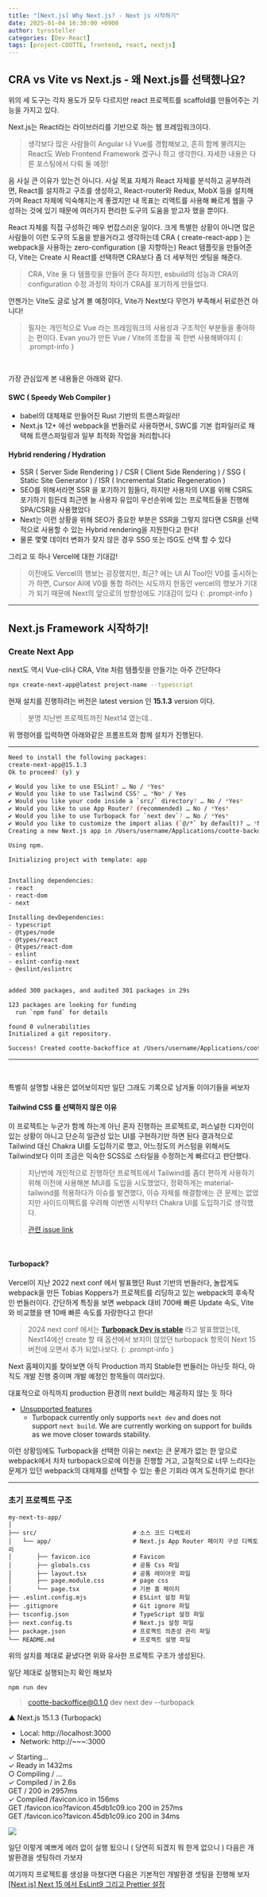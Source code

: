 ```yaml
---
title: "[Next.js] Why Next.js? - Next js 시작하기"
date: 2025-01-04 16:30:00 +0900
author: tyrosteller
categories: [Dev-React]
tags: [project-COOTTE, frontend, react, nextjs]
---
```


## **CRA vs Vite vs Next.js - 왜 Next.js를 선택했나요?**

위의 세 도구는 각자 용도가 모두 다르지만 react 프로젝트를 scaffold를 만들어주는 기능을 가지고 있다.

Next.js는 React라는 라이브러리를 기반으로 하는 웹 프레임워크이다.

>생각보다 많은 사람들이 Angular 나 Vue를 경험해보고, 흔히 함께 불려지는 React도 Web Frontend Framework 겠구나 하고 생각한다.
>자세한 내용은 다른 포스팅에서 다뤄 둘 예정!


음 사실 큰 이유가 있는건 아니다.
사실 목표 자체가 React 자체를 분석하고 공부하려면, React를 설치하고 구조를 생성하고, React-router와 Redux, MobX 등을 설치해가며 React 자체에 익숙해지는게 좋겠지만
내 목표는 리액트를 사용해 빠르게 웹을 구성하는 것에 있기 때문에 여러가지 편리한 도구의 도움을 받고자 했을 뿐이다.


React 자체를 직접 구성하긴 매우 번잡스러운 일이다. 크게 특별한 상황이 아니면 많은 사람들이 이런 도구의 도움을 받을거라고 생각하는데
CRA ( create-react-app ) 는 webpack을 사용하는 zero-configuration (을 지향하는) React 템플릿을 만들어준다, Vite는 Create 시 React를 선택하면 CRA보다 좀 더 세부적인 셋팅을 해준다. 
> CRA, Vite 둘 다 템플릿을 만들어 준다 하지만, esbuild의 성능과 CRA의 configuration 수정 과정의 차이가 CRA를 포기하게 만들었다.


언젠가는 Vite도 글로 남겨 볼 예정이다, Vite가 Next보다 무언가 부족해서 뒤로한건 아니다! 
> 필자는 개인적으로 Vue 라는 프레임워크의 사용성과 구조적인 부분들을 좋아하는 편이다.
> Evan you가 만든 Vue / Vite의 조합을 꼭 한번 사용해봐야지
{: .prompt-info }

<br>

가장 관심있게 본 내용들은 아래와 같다.
#### SWC ( Speedy Web Compiler )
* babel의 대체재로 만들어진 Rust 기반의 트랜스파일러!
* Next.js 12+ 에선 webpack을 번들러로 사용하면서, SWC를 기본 컴파일러로 채택해 트랜스파일링과 일부 최적화 작업을 처리합니다

#### Hybrid rendering / Hydration
* SSR ( Server Side Rendering ) / CSR ( Client Side Rendering ) / SSG ( Static Site Generator ) / ISR ( Incremental Static Regeneration )
* SEO를 위해서라면 SSR 을 포기하기 힘들다, 하지만 사용자의 UX를 위해 CSR도 포기하기 힘든데 최근엔 늘 사용자 유입이 우선순위에 있는 프로젝트들을 진행해 SPA/CSR을 사용했었다
* Next는 이런 상황을 위해 SEO가 중요한 부분은 SSR을 그렇지 않다면 CSR을 선택적으로 사용할 수 있는 Hybrid rendering을 지원한다고 한다!
* 물론 몇몇 데이터 변화가 잦지 않은 경우 SSG 또는 ISG도 선택 할 수 있다


그리고 또 하나 Vercel에 대한 기대감!
>이전에도 Vercel의 행보는 굉장했지만, 최근? 에는 UI AI Tool인 V0를 출시하는가 하면, Cursor AI에 V0를 통합 하려는 시도까지 한동안 vercel의 행보가 기대가 되기 때문에 Next의 앞으로의 방향성에도 기대감이 있다 
{: .prompt-info }

---


## **Next.js Framework 시작하기!**

### Create Next App
next도 역시 Vue-cli나 CRA, Vite 처럼 템플릿을 만들기는 아주 간단하다

```bash
npx create-next-app@latest project-name --typescript
```

현재 설치를 진행하려는 버전은 latest version 인 **15.1.3** version 이다. 
> 분명 지난번 프로젝트까진 Next14 였는데..

위 명령어를 입력하면 아래와같은 프롬프트와 함께 설치가 진행된다.

---

```bash
Need to install the following packages:
create-next-app@15.1.3
Ok to proceed? (y) y

✔ Would you like to use ESLint? … No / *Yes*   
✔ Would you like to use Tailwind CSS? … *No* / Yes   
✔ Would you like your code inside a `src/` directory? … No / *Yes*   
✔ Would you like to use App Router? (recommended) … No / *Yes*   
✔ Would you like to use Turbopack for `next dev`? … No / *Yes*   
✔ Would you like to customize the import alias (`@/*` by default)? … *No* / Yes   
Creating a new Next.js app in /Users/username/Applications/cootte-backoffice.   

Using npm.   

Initializing project with template: app   


Installing dependencies:   
- react
- react-dom
- next

Installing devDependencies:
- typescript
- @types/node
- @types/react
- @types/react-dom
- eslint
- eslint-config-next
- @eslint/eslintrc


added 300 packages, and audited 301 packages in 29s

123 packages are looking for funding
  run `npm fund` for details

found 0 vulnerabilities
Initialized a git repository.

Success! Created cootte-backoffice at /Users/username/Applications/cootte-backoffice
```
---

<br>

특별히 설명할 내용은 없어보이지만 일단 그래도 기록으로 남겨둘 이야기들을 써보자

#### **Tailwind CSS 를 선택하지 않은 이유**

이 프로젝트는 누군가 함께 하는게 아닌 혼자 진행하는 프로젝트로, 퍼스널한 디자인이 있는 상황이 아니고 단순히 일관성 있는 UI를 구현하기만 하면 된다 
결과적으로 Tailwind 대신 Chakra UI를 도입하기로 했고, 어느정도의 커스텀을 위해서도 Tailwind보다 이미 조금은 익숙한 SCSS로 스타일을 수정하는게 빠르다고 판단했다.

>지난번에 개인적으로 진행하던 프로젝트에서 Tailwind를 좀더 편하게 사용하기 위해 이전에 사용해본 MUI를 도입을 시도했었다, 정확하게는 material-tailwind를 적용하다가 이슈를 발견했다, 이슈 자체를 해결함에는 큰 문제는 없었지만 사이드이펙트를 우려해 이번엔 시작부터 Chakra UI를 도입하기로 생각했다.
>
> [관련 issue link](https://github.com/creativetimofficial/material-tailwind/issues/528)
 
<br>

#### **Turbopack**?

Vercel이 지난 2022 next conf 에서 발표했던 Rust 기반의 번들러다, 놀랍게도 webpack을 만든 Tobias Koppers가 프로젝트를 리딩하고 있는 webpack의 후속작인 번들러이다.
간단하게 특징을 보면 webpack 대비 700배 빠른 Update 속도, Vite와 비교했을 땐 10배 빠른 속도를 자랑한다고 한다!

>2024 next conf 에서는 [**Turbopack Dev is stable**](https://nextjs.org/blog/turbopack-for-development-stable)  라고 발표했었는데, Next14에선 create 할 때 옵션에서 보지이 않았던 turbopack 항목이 Next 15버전에 오면서 추가 되었나보다.
 {: .prompt-info }

Next 홈페이지를 찾아보면 아직 Production 까지 Stable한 번들러는 아닌듯 하다, 아직도 개발 진행 중이며 개발 예정인 항목들이 여러있다. 

대표적으로 아직까지 production 환경의 next build는 제공하지 않는 듯 하다
 * [Unsupported features](https://nextjs.org/docs/app/api-reference/turbopack#unsupported-features)
	* Turbopack currently only supports `next dev` and does not support `next build`. We are currently working on support for builds as we move closer towards stability.

이런 상황임에도 Turbopack을 선택한 이유는 next는 큰 문제가 없는 한 앞으로 webpack에서 차차 turbopack으로에 이전을 진행할 거고, 고질적으로 너무 느리다는 문제가 있던 webpack의 대체재를 선택할 수 있는 좋은 기회라 여겨 도전하기로 한다!


---

### 초기 프로젝트 구조


```
my-next-ts-app/
│
├── src/                           # 소스 코드 디렉토리
│   └── app/                       # Next.js App Router 페이지 구성 디렉토리
│       ├── favicon.ico            # Favicon
│       ├── globals.css            # 공통 Css 파일
│       ├── layout.tsx             # 공통 레이아웃 파일
│       ├── page.module.css        # page css
│       └── page.tsx               # 기본 홈 페이지
├── .eslint.config.mjs             # ESLint 설정 파일
├── .gitignore                     # Git ignore 파일
├── tsconfig.json                  # TypeScript 설정 파일
├── next.config.ts                 # Next.js 설정 파일
├── package.json                   # 프로젝트 의존성 관리 파일
└── README.md                      # 프로젝트 설명 파일

```

위의 설치를 제대로 끝냈다면 위와 유사한 프로젝트 구조가 생성된다.

일단 제대로 실행되는지 확인 해보자


```shell
npm run dev
```


> cootte-backoffice@0.1.0 dev
> next dev --turbopack

   ▲ Next.js 15.1.3 (Turbopack)
   - Local:        http://localhost:3000
   - Network:      http://~~~:3000

 ✓ Starting...   
 ✓ Ready in 1432ms   
 ○ Compiling / ...   
 ✓ Compiled / in 2.6s   
 GET / 200 in 2957ms   
 ✓ Compiled /favicon.ico in 156ms   
 GET /favicon.ico?favicon.45db1c09.ico 200 in 257ms   
 GET /favicon.ico?favicon.45db1c09.ico 200 in 34ms   



![](/assets/img/post/2025-01-04_Next_run.png)

일단 이렇게 예쁘게 에러 없이 실행 됬으니 ( 당연히 되겠지 뭐 한게 없으니 ) 다음은 개발환경을 셋팅하러 가보자

여기까지 프로젝트를 생성을 마쳤다면 다음은 기본적인 개발환경 셋팅을 진행해 보자   
[[Next.js] Next 15 에서 EsLint9 그리고 Prettier 설정](https://tyrosteller.github.io/posts/Next.js@15-Eslint-setting)